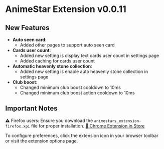 # AnimeStar Extension v0.0.11

## New Features
- **Auto seen card**:
  - Added other pages to support auto seen card
- **Cards user count**:
  - Added new setting is display text cards user count in settings page
  - Added caching for cards user count
- **Automatic heavenly stone collection**:
  - Added new setting is enable auto heavenly stone collection in settings page
- **Club boost**:
  - Changed minimum club boost cooldown to 10ms
  - Changed minimum club boost action cooldown to 10ms

## Important Notes
⚠️ Firefox users: Ensure you download the `animestars_extension-firefox.xpi` file for proper installation.
[👾 Chrome Extension in Store](https://chromewebstore.google.com/detail/animestar-extension/ocpbplnohadkjdindnodcmpmjboifjae)

To configure preferences, click the extension icon in your browser toolbar or visit the extension options page.
